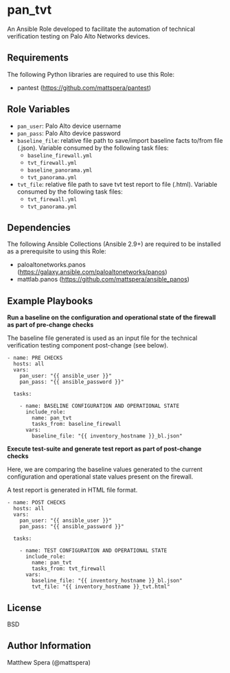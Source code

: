 pan_tvt
=========

An Ansible Role developed to facilitate the automation of technical verification testing on Palo Alto Networks devices.

Requirements
------------

The following Python libraries are required to use this Role:

- pantest (https://github.com/mattspera/pantest)

Role Variables
--------------

- `pan_user`: Palo Alto device username
- `pan_pass`: Palo Alto device password
- `baseline_file`: relative file path to save/import baseline facts to/from file (.json). Variable consumed by the following task files:
  - `baseline_firewall.yml`
  - `tvt_firewall.yml`
  - `baseline_panorama.yml`
  - `tvt_panorama.yml`
- `tvt_file`: relative file path to save tvt test report to file (.html). Variable consumed by the following task files:
  - `tvt_firewall.yml`
  - `tvt_panorama.yml`

Dependencies
------------

The following Ansible Collections (Ansible 2.9+) are required to be installed as a prerequisite to using this Role:

- paloaltonetworks.panos (https://galaxy.ansible.com/paloaltonetworks/panos)
- mattlab.panos (https://github.com/mattspera/ansible_panos)

Example Playbooks
----------------

**Run a baseline on the configuration and operational state of the firewall as part of pre-change checks**

The baseline file generated is used as an input file for the technical verification testing component post-change (see below).

    - name: PRE CHECKS
      hosts: all
      vars:
        pan_user: "{{ ansible_user }}"
        pan_pass: "{{ ansible_password }}"

      tasks:

        - name: BASELINE CONFIGURATION AND OPERATIONAL STATE
          include_role:
            name: pan_tvt
            tasks_from: baseline_firewall
          vars:
            baseline_file: "{{ inventory_hostname }}_bl.json"

**Execute test-suite and generate test report as part of post-change checks**

Here, we are comparing the baseline values generated to the current configuration and operational state values present on the firewall.

A test report is generated in HTML file format.

    - name: POST CHECKS
      hosts: all
      vars:
        pan_user: "{{ ansible_user }}"
        pan_pass: "{{ ansible_password }}"

      tasks:

        - name: TEST CONFIGURATION AND OPERATIONAL STATE
          include_role:
            name: pan_tvt
            tasks_from: tvt_firewall
          vars:
            baseline_file: "{{ inventory_hostname }}_bl.json"
            tvt_file: "{{ inventory_hostname }}_tvt.html"

License
-------

BSD

Author Information
------------------

Matthew Spera (@mattspera)

